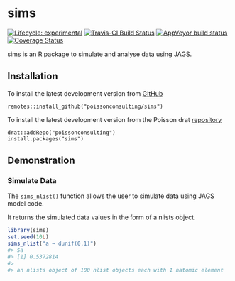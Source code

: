 
<!-- README.md is generated from README.Rmd. Please edit that file -->

# sims

<!-- badges: start -->

[![Lifecycle:
experimental](https://img.shields.io/badge/lifecycle-experimental-orange.svg)](https://www.tidyverse.com/lifecycle/#experimental)
[![Travis-CI Build
Status](https://travis-ci.com/poissonconsulting/sims.svg?branch=master)](https://travis-ci.com/poissonconsulting/sims)
[![AppVeyor build
status](https://ci.appveyor.com/api/projects/status/github/poissonconsulting/sims?branch=master&svg=true)](https://ci.appveyor.com/project/poissonconsulting/sims)
[![Coverage
Status](https://img.shields.io/codecov/c/github/poissonconsulting/sims/master.svg)](https://codecov.io/github/poissonconsulting/sims?branch=master)
<!-- badges: end -->

sims is an R package to simulate and analyse data using JAGS.

## Installation

To install the latest development version from
[GitHub](https://github.com/poissonconsulting/bayessims)

    remotes::install_github("poissonconsulting/sims")

To install the latest development version from the Poisson drat
[repository](https://github.com/poissonconsulting/drat)

    drat::addRepo("poissonconsulting")
    install.packages("sims")

## Demonstration

### Simulate Data

The `sims_nlist()` function allows the user to simulate data using JAGS
model code.

It returns the simulated data values in the form of a nlists object.

``` r
library(sims)
set.seed(10L)
sims_nlist("a ~ dunif(0,1)")
#> $a
#> [1] 0.5372814
#> 
#> an nlists object of 100 nlist objects each with 1 natomic element
```
